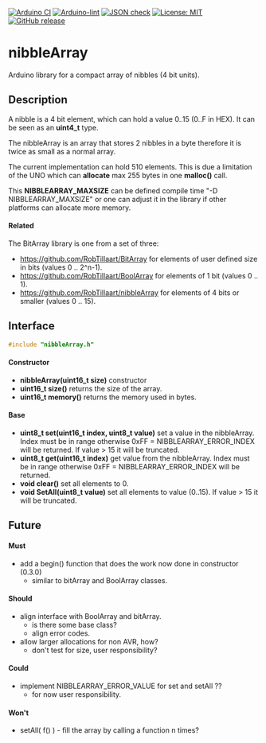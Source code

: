 
[![Arduino CI](https://github.com/RobTillaart/nibbleArray/workflows/Arduino%20CI/badge.svg)](https://github.com/marketplace/actions/arduino_ci)
[![Arduino-lint](https://github.com/RobTillaart/nibbleArray/actions/workflows/arduino-lint.yml/badge.svg)](https://github.com/RobTillaart/nibbleArray/actions/workflows/arduino-lint.yml)
[![JSON check](https://github.com/RobTillaart/nibbleArray/actions/workflows/jsoncheck.yml/badge.svg)](https://github.com/RobTillaart/nibbleArray/actions/workflows/jsoncheck.yml)
[![License: MIT](https://img.shields.io/badge/license-MIT-green.svg)](https://github.com/RobTillaart/nibbleArray/blob/master/LICENSE)
[![GitHub release](https://img.shields.io/github/release/RobTillaart/nibbleArray.svg?maxAge=3600)](https://github.com/RobTillaart/nibbleArray/releases)


# nibbleArray

Arduino library for a compact array of nibbles (4 bit units).


## Description

A nibble is a 4 bit element, which can hold a value 0..15 (0..F in HEX). 
It can be seen as an **uint4_t** type.

The nibbleArray is an array that stores 2 nibbles in a byte therefore it is 
twice as small as a normal array.

The current implementation can hold 510 elements. This is due a limitation of
the UNO which can **allocate** max 255 bytes in one **malloc()** call.

This **NIBBLEARRAY_MAXSIZE** can be defined compile time "-D NIBBLEARRAY_MAXSIZE" 
or one can adjust it in the library if other platforms can allocate more memory.


#### Related

The BitArray library is one from a set of three:

- https://github.com/RobTillaart/BitArray for elements of user defined size in bits (values 0 .. 2^n-1).
- https://github.com/RobTillaart/BoolArray for elements of 1 bit (values 0 .. 1).
- https://github.com/RobTillaart/nibbleArray for elements of 4 bits or smaller (values 0 .. 15).



## Interface

```cpp
#include "nibbleArray.h"
```

#### Constructor

- **nibbleArray(uint16_t size)** constructor
- **uint16_t size()** returns the size of the array.
- **uint16_t memory()** returns the memory used in bytes.


#### Base

- **uint8_t set(uint16_t index, uint8_t value)** set a value in the nibbleArray.
Index must be in range otherwise 0xFF = NIBBLEARRAY_ERROR_INDEX will be returned.
If value > 15 it will be truncated. 
- **uint8_t get(uint16_t index)** get value from the nibbleArray. 
Index must be in range otherwise 0xFF = NIBBLEARRAY_ERROR_INDEX will be returned.
- **void clear()** set all elements to 0.
- **void SetAll(uint8_t value)** set all elements to value (0..15). 
If value > 15 it will be truncated.


## Future

#### Must

- add a begin() function that does the work now done in constructor (0.3.0)
  - similar to bitArray and BoolArray classes.


#### Should

- align interface with BoolArray and bitArray.
  - is there some base class?
  - align error codes.
- allow larger allocations for non AVR, how?
  - don't test for size, user responsibility?


#### Could

- implement NIBBLEARRAY_ERROR_VALUE for set and setAll ??
  - for now user responsibility.


#### Won't

- setAll( f() ) - fill the array by calling a function n times?

